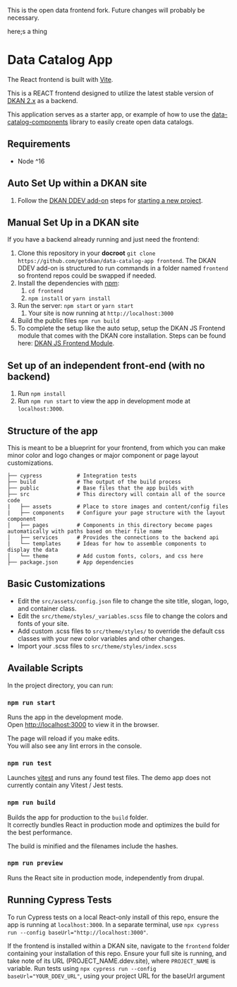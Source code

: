 This is the open data frontend fork. Future changes will probably be necessary.

here;s  a thing

# Data Catalog App

The React frontend is built with [Vite](https://vitejs.dev/).

This is a REACT frontend designed to utilize the latest stable version of [DKAN 2.x](https://github.com/GetDKAN/dkan) as a backend.

This application serves as a starter app, or example of how to use the [data-catalog-components](https://github.com/GetDKAN/data-catalog-components) library to easily create open data catalogs.

## Requirements
- Node ^16

## Auto Set Up within a DKAN site
1) Follow the [DKAN DDEV add-on](https://github.com/GetDKAN/ddev-dkan) steps for [starting a new project](https://getdkan.github.io/ddev-dkan/getting-started.html).

## Manual Set Up in a DKAN site
If you have a backend already running and just need the frontend:

1) Clone this repository in your **docroot** ``git clone https://github.com/getdkan/data-catalog-app frontend``. The DKAN DDEV add-on is structured to run commands in a folder named `frontend` so frontend repos could be swapped if needed.
1) Install the dependencies with [npm](https://www.npmjs.com/):
   1) ``cd frontend``
   1) ``npm install`` or ``yarn install``
1) Run the server: ``npm start`` or ``yarn start``
   1) Your site is now running at ``http://localhost:3000``
1) Build the public files ``npm run build``
1) To complete the setup like the auto setup, setup the DKAN JS Frontend module that comes with the DKAN core installation. Steps can be found here: [DKAN JS Frontend Module](https://github.com/GetDKAN/dkan/tree/2.x/modules/dkan_js_frontend).

## Set up of an independent front-end (with no backend)

1) Run `npm install`
2) Run `npm run start` to view the app in development mode at `localhost:3000`.

## Structure of the app

This is meant to be a blueprint for your frontend, from which you can make minor color and logo changes or major component or page layout customizations.

    ├── cypress           # Integration tests
    ├── build             # The output of the build process
    ├── public            # Base files that the app builds with
    ├── src               # This directory will contain all of the source code
    |   ├── assets        # Place to store images and content/config files
    |   ├── components    # Configure your page structure with the layout component
    │   ├── pages         # Components in this directory become pages automatically with paths based on their file name
    │   ├── services      # Provides the connections to the backend api
    |   └── templates     # Ideas for how to assemble components to display the data
    │   └── theme         # Add custom fonts, colors, and css here
    ├── package.json      # App dependencies

## Basic Customizations

- Edit the `src/assets/config.json` file to change the site title, slogan, logo, and container class.
- Edit the `src/theme/styles/_variables.scss` file to change the colors and fonts of your site.
- Add custom .scss files to `src/theme/styles/` to override the default css classes with your new color variables and other changes.
- Import your .scss files to `src/theme/styles/index.scss`

## Available Scripts

In the project directory, you can run:

### `npm run start`

Runs the app in the development mode.<br />
Open [http://localhost:3000](http://localhost:3000) to view it in the browser.

The page will reload if you make edits.<br />
You will also see any lint errors in the console.

### `npm run test`

Launches [vitest](https://vitest.dev/) and runs any found test files. The demo app does not currently contain any Vitest / Jest tests.

### `npm run build`

Builds the app for production to the `build` folder.<br />
It correctly bundles React in production mode and optimizes the build for the best performance.

The build is minified and the filenames include the hashes.<br />

### `npm run preview`

Runs the React site in production mode, independently from drupal.


## Running Cypress Tests

To run Cypress tests on a local React-only install of this repo, ensure the app is running at `localhost:3000`. In a separate terminal, use `npx cypress run --config baseUrl="http://localhost:3000"`.

If the frontend is installed within a DKAN site, navigate to the `frontend` folder containing your installation of this repo. Ensure your full site is running, and take note of its URL (PROJECT_NAME.ddev.site), where `PROJECT_NAME` is variable. Run tests using `npx cypress run --config baseUrl="YOUR_DDEV_URL"`, using your project URL for the baseUrl argument
